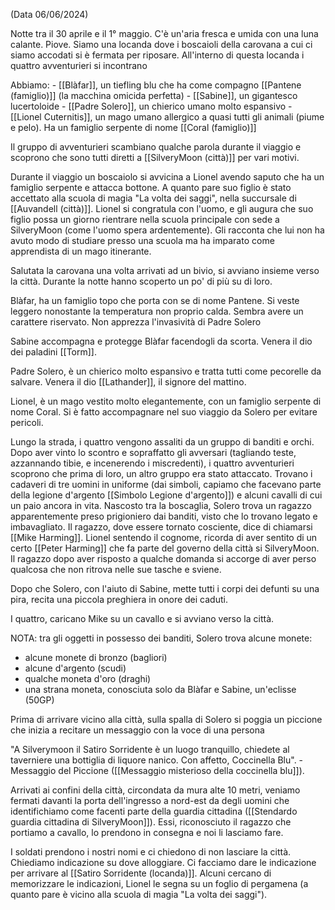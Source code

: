 (Data 06/06/2024)

Notte tra il 30 aprile e il 1° maggio.
C'è un'aria fresca e umida con una luna calante.
Piove. Siamo una locanda dove i boscaioli della carovana a cui ci siamo accodati si è fermata per riposare.
All'interno di questa locanda i quattro avventurieri si incontrano

Abbiamo:
	- [[Blàfar]], un tiefling blu che ha come compagno [[Pantene (famiglio)]] (la macchina omicida perfetta)
	- [[Sabine]], un gigantesco lucertoloide
	- [[Padre Solero]], un chierico umano molto espansivo
	- [[Lionel Cuternitis]], un mago umano allergico a quasi tutti gli animali (piume e pelo). Ha un famiglio serpente di nome [[Coral (famiglio)]]

Il gruppo di avventurieri scambiano qualche parola durante il viaggio e scoprono che sono tutti diretti a [[SilveryMoon (città)]] per vari motivi.

Durante il viaggio un boscaiolo si avvicina a Lionel avendo saputo che ha un famiglio serpente e attacca bottone. 
A quanto pare suo figlio è stato accettato alla scuola di magia "La volta dei saggi", nella succursale di [[Auvandell (città)]]. Lionel si congratula con l'uomo, e gli augura che suo figlio possa un giorno rientrare nella scuola principale con sede a SilveryMoon (come l'uomo spera ardentemente). Gli racconta che lui non ha avuto modo di studiare presso una scuola ma ha imparato come apprendista di un mago itinerante.

Salutata la carovana una volta arrivati ad un bivio, si avviano insieme verso la città.
Durante la notte hanno scoperto un po' di più su di loro.

Blàfar, ha un famiglio topo che porta con se di nome Pantene. Si veste leggero nonostante la temperatura non proprio calda. Sembra avere un carattere riservato. Non apprezza l'invasività di Padre Solero

Sabine accompagna e protegge Blàfar facendogli da scorta. Venera il dio dei paladini [[Torm]]. 

Padre Solero, è un chierico molto espansivo e tratta tutti come pecorelle da salvare. Venera il dio [[Lathander]], il signore del mattino.

Lionel, è un mago vestito molto elegantemente, con un famiglio serpente di nome Coral. Si è fatto accompagnare nel suo viaggio da Solero per evitare pericoli.

Lungo la strada, i quattro vengono assaliti da un gruppo di banditi e orchi. Dopo aver vinto lo scontro e sopraffatto gli avversari (tagliando teste, azzannando tibie, e incenerendo i miscredenti), i quattro avventurieri scoprono che prima di loro, un altro gruppo era stato attaccato.
Trovano i cadaveri di tre uomini in uniforme (dai simboli, capiamo che facevano parte della legione d'argento [[Simbolo Legione d'argento]]) e alcuni cavalli di cui un paio ancora in vita.
Nascosto tra la boscaglia, Solero trova un ragazzo apparentemente preso prigioniero dai banditi, visto che lo trovano legato e imbavagliato.
Il ragazzo, dove essere tornato cosciente, dice di chiamarsi [[Mike Harming]]. Lionel sentendo il cognome, ricorda di aver sentito di un certo [[Peter Harming]] che fa parte del governo della città si SilveryMoon.
Il ragazzo dopo aver risposto a qualche domanda si accorge di aver perso qualcosa che non ritrova nelle sue tasche e sviene.

Dopo che Solero, con l'aiuto di Sabine, mette tutti i corpi dei defunti su una pira, recita una piccola preghiera in onore dei caduti.

I quattro, caricano Mike su un cavallo e si avviano verso la città.

NOTA: tra gli oggetti in possesso dei banditi, Solero trova alcune monete:
- alcune monete di bronzo (bagliori)
- alcune d'argento (scudi)
- qualche moneta d'oro (draghi)
- una strana moneta, conosciuta solo da Blàfar e Sabine, un'eclisse (50GP)

Prima di arrivare vicino alla città, sulla spalla di Solero si poggia un piccione che inizia a recitare un messaggio con la voce di una persona

"A Silverymoon il Satiro Sorridente è un luogo tranquillo, chiedete al taverniere una bottiglia di liquore nanico. Con affetto, Coccinella Blu". - Messaggio del Piccione ([[Messaggio misterioso della coccinella blu]]).

Arrivati ai confini della città, circondata da mura alte 10 metri, veniamo fermati davanti la porta dell'ingresso a nord-est da degli uomini che identifichiamo come facenti parte della guardia cittadina ([[Stendardo guardia cittadina di SilveryMoon]]). Essi, riconosciuto il ragazzo che portiamo a cavallo, lo prendono in consegna e noi li lasciamo fare.

I soldati prendono i nostri nomi e ci chiedono di non lasciare la città. Chiediamo indicazione su dove alloggiare. Ci facciamo dare le indicazione per arrivare al [[Satiro Sorridente (locanda)]]. Alcuni cercano di memorizzare le indicazioni, Lionel le segna su un foglio di pergamena (a quanto pare è vicino alla scuola di magia "La volta dei saggi").







